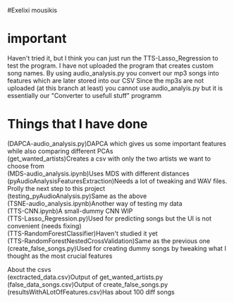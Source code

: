 #Exelixi mousikis
# important #

Haven't tried it, but I think you can just run the TTS-Lasso_Regression to test the program.
I have not uploaded the program that creates custom song names.
By using audio_analysis.py you convert our mp3 songs into features which are later stored into our CSV
Since the mp3s are not uploaded (at this branch at least) you cannot use audio_analyis.py but it is essentially our "Converter to usefull stuff" programm

# Things that I have done #

(DAPCA-audio_analysis.py)DAPCA which gives us some important features while also comparing different PCAs<br/>
(get_wanted_artists)Creates a csv with only the two artists we want to choose from<br/>
(MDS-audio_analysis.ipynb)Uses MDS with different distances<br/>
(pyAudioAnalysisFeaturesExtraction)Needs a lot of tweaking and WAV files. Prolly the next step to this project<br/>
(testing_pyAudioAnalysis.py)Same as the above<br/>
(TSNE-audio_analysis.ipynb)Another way of testing my data<br/>
(TTS-CNN.ipynb)A small-dummy CNN WIP<br/>
(TTS-Lasso_Regression.py)Used for predicting songs but the UI is not convenient (needs fixing)<br/>
(TTS-RandomForestClassifier)Haven't studied it yet<br/>
(TTS-RandomForestNestedCrossValidation)Same as the previous one<br/>
(create_false_songs.py)Used for creating dummy songs by tweaking what I thought as the most crucial features<br/>

About the csvs<br/>
(exctracted_data.csv)Output of get_wanted_artists.py<br/>
(false_data_songs.csv)Output of create_false_songs.py<br/>
(resultsWithALotOfFeatures.csv)Has about 100 diff songs<br/>
